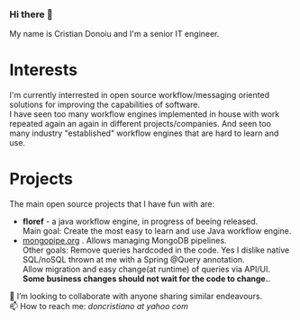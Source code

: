 ### Hi there 👋

My name is Cristian Donoiu and I'm a senior IT engineer.

# Interests
I'm currently interrested in open source workflow/messaging oriented solutions for improving the capabilities of software. <br>
I have seen too many workflow engines implemented in house with work repeated again an again in different projects/companies. And seen too many industry "established" workflow engines that are hard to learn and use.

# Projects
The main open source projects that I have fun with are:
* **floref** - a java workflow engine, in progress of beeing released. <br>
   Main goal: Create the most easy to learn and use Java workflow engine. 
* [mongopipe.org](https://www.mongopipe.org) . Allows managing MongoDB pipelines. <br>
Other goals:  Remove queries hardcoded in the code. Yes I dislike native SQL/noSQL thrown at me with a Spring @Query annotation. <br> 
Allow migration and easy change(at runtime) of queries via API/UI. **Some business changes should not wait for the code to change.**. <br>  

👯 I’m looking to collaborate with anyone sharing similar endeavours.<br>
📫 How to reach me: *doncristiano at yahoo com*
